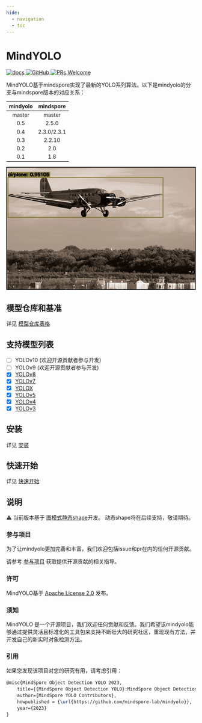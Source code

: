 ```yaml
---
hide:
  - navigation
  - toc
---
```



# MindYOLO

<p align="left">
    <a href="https://github.com/mindspore-lab/mindyolo/blob/master/README.md">
        <img alt="docs" src="https://img.shields.io/badge/docs-latest-blue">
    </a>
    <a href="https://github.com/mindspore-lab/mindyolo/blob/master/LICENSE">
        <img alt="GitHub" src="https://img.shields.io/github/license/mindspore-lab/mindcv.svg">
    </a>
    <a href="https://github.com/mindspore-lab/mindyolo/pulls">
        <img alt="PRs Welcome" src="https://img.shields.io/badge/PRs-welcome-pink.svg">
    </a>
</p>

MindYOLO基于mindspore实现了最新的YOLO系列算法。以下是mindyolo的分支与mindspore版本的对应关系：

|  mindyolo  |  mindspore  |
|    :--:    |     :--:    |
|   master   |    master   |
|   0.5    |    2.5.0    |
|    0.4     |    2.3.0/2.3.1    |
|    0.3     |    2.2.10   |
|    0.2     |    2.0      |
|    0.1     |    1.8      |

<img src="https://raw.githubusercontent.com/mindspore-lab/mindyolo/master/.github/000000137950.jpg" />

## 模型仓库和基准

详见 [模型仓库表格](modelzoo/benchmark.md)

## 支持模型列表
- [ ] YOLOv10 (欢迎开源贡献者参与开发)
- [ ] YOLOv9 (欢迎开源贡献者参与开发)
- [x] [YOLOv8](modelzoo/yolov8.md)
- [x] [YOLOv7](modelzoo/yolov7.md)
- [x] [YOLOX](modelzoo/yolox.md)
- [x] [YOLOv5](modelzoo/yolov5.md)
- [x] [YOLOv4](modelzoo/yolov4.md)
- [x] [YOLOv3](modelzoo/yolov3.md)

## 安装

详见 [安装](installation.md)

## 快速开始

详见 [快速开始](tutorials/quick_start.md)

## 说明

⚠️ 当前版本基于 [图模式静态shape](https://mindspore.cn/docs/en/r2.0/note/static_graph_syntax_support.html)开发。
动态shape将在后续支持，敬请期待。

### 参与项目

为了让mindyolo更加完善和丰富，我们欢迎包括issue和pr在内的任何开源贡献。

请参考 [参与项目](notes/contributing.md) 获取提供开源贡献的相关指导。

### 许可

MindYOLO基于 [Apache License 2.0](https://github.com/mindspore-lab/mindyolo/blob/master/LICENSE.md) 发布。

### 须知

MindYOLO 是一个开源项目，我们欢迎任何贡献和反馈。我们希望该mindyolo能够通过提供灵活且标准化的工具包来支持不断壮大的研究社区，重现现有方法，并开发自己的新实时对象检测方法。

### 引用

如果您发现该项目对您的研究有用，请考虑引用：

```latex
@misc{MindSpore Object Detection YOLO 2023,
    title={{MindSpore Object Detection YOLO}:MindSpore Object Detection YOLO Toolbox and Benchmark},
    author={MindSpore YOLO Contributors},
    howpublished = {\url{https://github.com/mindspore-lab/mindyolo}},
    year={2023}
}
```
